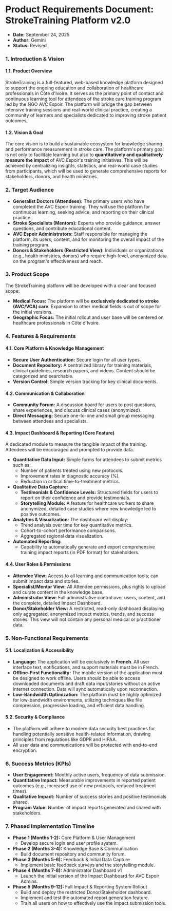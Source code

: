 # **Product Requirements Document: StrokeTraining Platform v2.0**

* **Date:** September 24, 2025  
* **Author:** Gemini  
* **Status:** Revised

### **1\. Introduction & Vision**

#### **1.1. Product Overview**

StrokeTraining is a full-featured, web-based knowledge platform designed to support the ongoing education and collaboration of healthcare professionals in Côte d'Ivoire. It serves as the primary point of contact and continuous learning tool for attendees of the stroke care training program led by the NGO AVC Espoir. The platform will bridge the gap between intensive training sessions and real-world clinical practice, creating a community of learners and specialists dedicated to improving stroke patient outcomes.

#### **1.2. Vision & Goal**

The core vision is to build a sustainable ecosystem for knowledge sharing and performance measurement in stroke care. The platform's primary goal is not only to facilitate learning but also to **quantitatively and qualitatively measure the impact** of AVC Espoir's training initiatives. This will be achieved by centralizing insights, statistics, and real-world case studies from participants, which will be used to generate comprehensive reports for stakeholders, donors, and health ministries.

### **2\. Target Audience**

* **Generalist Doctors (Attendees):** The primary users who have completed the AVC Espoir training. They will use the platform for continuous learning, seeking advice, and reporting on their clinical practice.  
* **Stroke Specialists (Mentors):** Experts who provide guidance, answer questions, and contribute educational content.  
* **AVC Espoir Administrators:** Staff responsible for managing the platform, its users, content, and for monitoring the overall impact of the training program.  
* **Donors & Stakeholders (Restricted View):** Individuals or organizations (e.g., health ministries, donors) who require high-level, anonymized data on the program's effectiveness and reach.

### **3\. Product Scope**

The StrokeTraining platform will be developed with a clear and focused scope:

* **Medical Focus:** The platform will be **exclusively dedicated to stroke (AVC/VCA) care**. Expansion to other medical fields is out of scope for the initial versions.  
* **Geographic Focus:** The initial rollout and user base will be centered on healthcare professionals in Côte d'Ivoire.

### **4\. Features & Requirements**

#### **4.1. Core Platform & Knowledge Management**

* **Secure User Authentication:** Secure login for all user types.  
* **Document Repository:** A centralized library for training materials, clinical guidelines, research papers, and videos. Content should be categorized and searchable.  
* **Version Control:** Simple version tracking for key clinical documents.

#### **4.2. Communication & Collaboration**

* **Community Forum:** A discussion board for users to post questions, share experiences, and discuss clinical cases (anonymized).  
* **Direct Messaging:** Secure one-to-one and small group messaging between attendees and specialists.

#### **4.3. Impact Dashboard & Reporting (Core Feature)**

A dedicated module to measure the tangible impact of the training. Attendees will be encouraged and prompted to provide data.

* **Quantitative Data Input:** Simple forms for attendees to submit metrics such as:  
  * Number of patients treated using new protocols.  
  * Improvement rates in diagnostic accuracy (%).  
  * Reduction in critical time-to-treatment metrics.  
* **Qualitative Data Capture:**  
  * **Testimonials & Confidence Levels:** Structured fields for users to report on their confidence and provide testimonials.  
  * **Storytelling Module:** A feature for healthcare workers to share anonymized, detailed case studies where new knowledge led to positive outcomes.  
* **Analytics & Visualization:** The dashboard will display:  
  * Trend analysis over time for key quantitative metrics.  
  * Cohort-to-cohort performance comparisons.  
  * Aggregated regional data visualization.  
* **Automated Reporting:**  
  * Capability to automatically generate and export comprehensive training impact reports (in PDF format) for stakeholders.

#### **4.4. User Roles & Permissions**

* **Attendee View:** Access to all learning and communication tools; can submit impact data and stories.  
* **Specialist/Mentor View:** All Attendee permissions, plus rights to upload and curate content in the knowledge base.  
* **Administrator View:** Full administrative control over users, content, and the complete, detailed Impact Dashboard.  
* **Donor/Stakeholder View:** A restricted, read-only dashboard displaying only aggregated, anonymized impact metrics, trends, and success stories. This view will not contain any personal medical or practitioner data.

### **5\. Non-Functional Requirements**

#### **5.1. Localization & Accessibility**

* **Language:** The application will be exclusively in **French**. All user interface text, notifications, and support materials must be in French.  
* **Offline-First Functionality:** The mobile version of the application must be designed to work offline. Users should be able to access downloaded documents and draft data input/stories without an active internet connection. Data will sync automatically upon reconnection.  
* **Low-Bandwidth Optimization:** The platform must be highly optimized for low-bandwidth environments, utilizing techniques like file compression, progressive loading, and efficient data handling.

#### **5.2. Security & Compliance**

* The platform will adhere to modern data security best practices for handling potentially sensitive health-related information, drawing principles from regulations like GDPR and HIPAA.  
* All user data and communications will be protected with end-to-end encryption.

### **6\. Success Metrics (KPIs)**

* **User Engagement:** Monthly active users, frequency of data submission.  
* **Quantitative Impact:** Measurable improvements in reported patient outcomes (e.g., increased use of new protocols, reduced treatment times).  
* **Qualitative Impact:** Number of success stories and positive testimonials shared.  
* **Program Value:** Number of impact reports generated and shared with stakeholders.

### **7\. Phased Implementation Timeline**

* **Phase 1 (Months 1-2):** Core Platform & User Management  
  * Develop secure login and user profile system.  
* **Phase 2 (Months 3-4):** Knowledge Base & Communication  
  * Build document repository and community forum.  
* **Phase 3 (Months 5-6):** Feedback & Initial Data Capture  
  * Implement basic feedback surveys and the storytelling module.  
* **Phase 4 (Months 7-8):** Administrator Dashboard v1  
  * Launch the initial version of the Impact Dashboard for AVC Espoir Admins.  
* **Phase 5 (Months 9-12):** Full Impact & Reporting System Rollout  
  * Build and deploy the restricted Donor/Stakeholder dashboard.  
  * Implement and test the automated report generation feature.  
  * Train all users on how to effectively use the impact submission tools.
